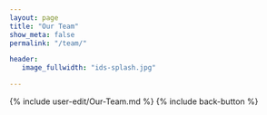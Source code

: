 ```yaml
---
layout: page
title: "Our Team"
show_meta: false
permalink: "/team/"

header:
   image_fullwidth: "ids-splash.jpg"

---
```


{% include user-edit/Our-Team.md %}
{% include back-button %}
